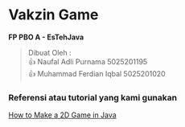 # Vakzin Game
**FP PBO A - EsTehJava**

> Dibuat Oleh : <br>
 :+1: Naufal Adli Purnama    5025201195 <br>
 :+1: Muhammad Ferdian Iqbal 5025201020
 
 ### Referensi atau tutorial yang kami gunakan
 [How to Make a 2D Game in Java](https://www.youtube.com/playlist?list=PL_QPQmz5C6WUF-pOQDsbsKbaBZqXj4qSq)
